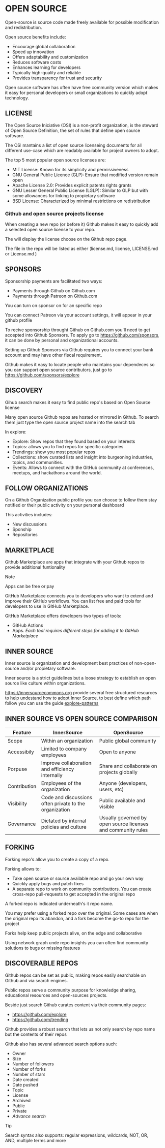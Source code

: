 # OPEN SOURCE

Open-source is source code made freely available for possible modification and redistribution.

Open source benefits include:
- Encourage global collaboration
- Speed up innovation
- Offers adaptability and customization
- Reduces software costs
- Enhances learning for developers
- Typically high-quality and reliable
- Provides transparency for trust and security

Open source software has often have free community version which makes it easy for personal developers or small organizations to quickly adopt technology.

## LICENSE

The Open Source Iniciative (OSI) is a non-profit organization, is the steward of Open Source Definition, the set of rules that define open source software.

The OSI mantains a list of open source licenseing documents for all different use-case which are readably available for project owners to adopt.

The top 5 most popular open source licenses are:
- MIT License: Known for its simplicity and permissiveness
- GNU General Public Licence (GLP): Ensure that modified version remain open
- Apache License 2.0: Provides explicit patents rights grants
- GNU Lesser General Public License (LGLP): Similar to GLP but with some allowances for linking to propietary software
- BSD License: Characterized by minimal restrictions on redistribution

### Github and open source projects license

When creating a new repo (or before it) Github makes it easy to quickly add a selected open source license to your repo.

The will display the license choose on the Github repo page.

The file in the repo will be listed as either (license.md, license, LICENSE.md or License.md )

## SPONSORS
Sponsorship payments are facilitated two ways:
- Payments through Github on Github.com
- Payments through Patreon on Github.com

You can turn on sponsor on for an specific repo

You can connect Patreon via your account settings, it will appear in your github profile

To recive sponsorship throught Github on Github.com you'll need to get accepted into Github Sponsors. To apply go to https://github.com/sponsors, it can be done by personal and organizational accounts.

Setting up Github Sponsors via Github requires you to connect your bank account and may have other fiscal requirement.

Github makes it easy to locate people who maintains your dependeces so you can support open source contributors, just go to https://github.com/sponsors/explore

## DISCOVERY

Gihub search makes it easy to find public repo's based on Open Source license

Many open source Github repos are hosted or mirrored in Github. To search them just type the open source project name into the search tab

In explore:
- Explore: Show repos that they found based on your interests
- Topics: allows you to find repos for specific categories
- Trendings: show you most popular repos
- Collections: show curated lists and insight into burgeoning industries, topics, and communities.
- Events: Allows to connect with the GitHub community at conferences, meetups, and hackathons around the world.

## FOLLOW ORGANIZATIONS

On a Github Organization public profile you can choose to follow them stay notified or their public activity on your personal dashboard

This activities includes:
- New discussions
- Sponship
- Repositories

## MARKETPLACE
Github Marketplace are apps that integrate with your Github repos to provide additional funtionality

> [!NOTE]  
> Apps can be free or pay

GitHub Marketplace connects you to developers who want to extend and improve their GitHub workflows. You can list free and paid tools for developers to use in GitHub Marketplace.

GitHub Marketplace offers developers two types of tools:
- GitHub Actions
- Apps.
*Each tool requires different steps for adding it to GitHub Marketplace*

## INNER SOURCE

Inner source is organization and development best practices of non-open-source and/or propietary software.

Inner source is a strict guidelines but a loose strategy to establish an open source like culture within organizations.

https://innersourcecommons.org provide several free structured resources to help undestand how to adopt Inner Source, to best define which path follow you can use the guide [explore-patterns](https://patterns.innersourcecommons.org/explore-patterns)

## INNER SOURCE VS OPEN SOURCE COMPARISON

| Feature | InnerSource | OpenSource |
| --- | --- | --- |
| Scope | Within an organization | Public global community |
| Accessibily | Limited to company employees | Open to anyone |
| Porpuse | Improve collaboration and efficiency internally | Share and collaborate on projects globally |
| Contribution | Employees of the organization | Anyone (developers, users, etc) |ç
| Visibility | Code and discussions often private to the organization | Public available and visible |
| Governance | Dictated by internal policies and culture | Usually governed by open source licenses and community rules |

## FORKING 
Forking repo's allow you to create a copy of a repo.

Forking allows to:
- Take open source or source available repo and go your own way
- Quickly apply bugs and patch fixes
- A separate repo to work on community contributtors. You can create cross-repo pull-requests to get accepted in the original repo

A forked repo is indicated underneath's it repo name.

You may prefer using a forked repo over the original. Some cases are when the original repo its abandon, and a fork become the go-to repo for the project

Forks help keep public projects alive, on the edge and collaborative

Using network graph unde repo insights you can often find community solutions to bugs or missing features

## DISCOVERABLE REPOS

Github repos can be set as public, making repos easily searchable on Github and via search engines.

Public repos serve a community purpose for knowledge sharing, educational resources and open-sources projects.

Beside just search Github curates content via their community pages:
- https://github.com/explore
- https://github.com/trending

Github provides a robust search that lets us not only search by repo name but the contents of their repos

Github also has several advanced search options such:
- Owner
- Size
- Number of followers
- Number of forks
- Number of stars
- Date created
- Date pushed
- Topic
- License
- Archived
- Public
- Private
- *Advance search*

> [!TIP]
> Search syntax also supports: regular expressions, wildcards, NOT, OR, AND, multiple terms and more
